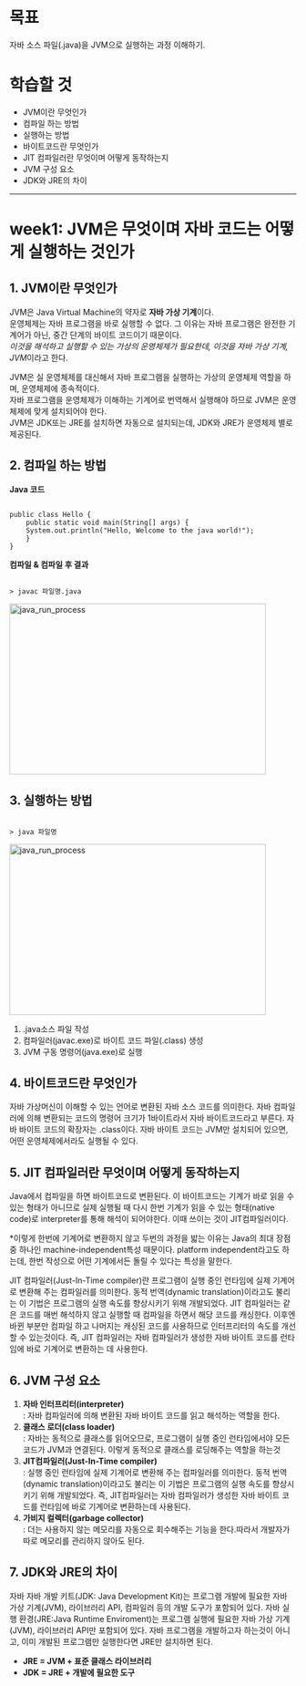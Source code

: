 목표
=======
자바 소스 파일(.java)을 JVM으로 실행하는 과정 이해하기.

학습할 것
=======

* JVM이란 무엇인가
* 컴파일 하는 방법
* 실행하는 방법
* 바이트코드란 무엇인가
* JIT 컴파일러란 무엇이며 어떻게 동작하는지
* JVM 구성 요소
* JDK와 JRE의 차이

--------------------------------------------------------------
week1: JVM은 무엇이며 자바 코드는 어떻게 실행하는 것인가
=======

## 1. JVM이란 무엇인가
JVM은 Java Virtual Machine의 약자로 **자바 가상 기계**이다.     
운영체제는 자바 프로그램을 바로 실행할 수 없다. 그 이유는 자바 프로그램은 완전한 기계어가 아닌, 중간 단계의 바이트 코드이기 때문이다.     
*이것을 해석하고 실행할 수 있는 가상의 운영체제가 필요한데, 이것을 자바 가상 기계, JVM*이라고 한다.     
    
JVM은 실 운영체제를 대신해서 자바 프로그램을 실행하는 가상의 운영체제 역할을 하며, 운영체제에 종속적이다.    
자바 프로그램을 운영체제가 이해하는 기계어로 번역해서 실행해야 하므로 JVM은 운영체제에 맞게 설치되어야 한다.   
JVM은 JDK또는 JRE를 설치하면 자동으로 설치되는데, JDK와 JRE가 운영체제 별로 제공된다.

## 2. 컴파일 하는 방법
**Java 코드**
<pre><code>
public class Hello {
    public static void main(String[] args) {
    System.out.println("Hello, Welcome to the java world!");
    }
}
</code></pre>

**컴파일 & 컴파일 후 결과**
<pre><code>
> javac 파일명.java
</code></pre>
<img src="./img/w1_compile_result.jpg" width="450px" height="300px" alt="java_run_process"></img><br/>

## 3. 실행하는 방법
<pre><code>
> java 파일명
</code></pre>
<img src="./img/w1_run_result.jpg" width="450px" height="300px" alt="java_run_process"></img><br/>

1. .java소스 파일 작성 
2. 컴파일러(javac.exe)로 바이트 코드 파일(.class) 생성
3. JVM 구동 명령어(java.exe)로 실행

## 4. 바이트코드란 무엇인가
자바 가상머신이 이해할 수 있는 언어로 변환된 자바 소스 코드를 의미한다.
자바 컴파일러에 의해 변환되는 코드의 명령어 크기가 1바이트라서 자바 바이트코드라고 부른다.
자바 바이트 코드의 확장자는 .class이다.
자바 바이트 코드는 JVM만 설치되어 있으면, 어떤 운영체제에서라도 실행될 수 있다.

## 5. JIT 컴파일러란 무엇이며 어떻게 동작하는지
Java에서 컴파일을 하면 바이트코드로 변환된다. 
이 바이트코드는 기계가 바로 읽을 수 있는 형태가 아니므로 실제 실행될 때 다시 한번 기계가 읽을 수 있는 형태(native code)로 interpreter를 통해 해석이 되어야한다.
이때 쓰이는 것이 JIT컴파일러이다.

*이렇게 한번에 기계어로 변환하지 않고 두번의 과정을 밟는 이유는 Java의 최대 장점 중 하나인 machine-independent특성 때문이다.
platform independent라고도 하는데, 한번 작성으로 어떤 기계에서든 돌릴 수 있다는 특성을 말한다.

JIT 컴파일러(Just-In-Time compiler)란 프로그램이 실행 중인 런타임에 실제 기계어로 변환해 주는 컴파일러를 의미한다.
동적 번역(dynamic translation)이라고도 불리는 이 기법은 프로그램의 실행 속도를 향상시키기 위해 개발되었다.
JIT 컴파일러는 같은 코드를 매번 해석하지 않고 실행할 때 컴파일을 하면서 해당 코드를 캐싱한다. 
이후엔 바뀐 부분만 컴파일 하고 나머지는 캐싱된 코드를 사용하므로 인터프리터의 속도를 개선 할 수 있는것이다.
즉, JIT 컴파일러는 자바 컴파일러가 생성한 자바 바이트 코드를 런타임에 바로 기계어로 변환하는 데 사용한다.

## 6. JVM 구성 요소
1. **자바 인터프리터(interpreter)**    
 : 자바 컴파일러에 의해 변환된 자바 바이트 코드를 읽고 해석하는 역할을 한다.
2. **클래스 로더(class loader)**    
 : 자바는 동적으로 클래스를 읽어오므로, 프로그램이 실행 중인 런타임에서야 모든 코드가 JVM과 연결된다. 이렇게 동적으로 클래스를 로딩해주는 역할을 하는것
3. **JIT컴파일러(Just-In-Time compiler)**   
 : 실행 중인 런타임에 실제 기계어로 변환해 주는 컴파일러를 의미한다.
 동적 번역(dynamic translation)이라고도 불리는 이 기법은 프로그램의 실행 속도를 향상시키기 위해 개발되었다.
 즉, JIT컴파일러는 자바 컴파일러가 생성한 자바 바이트 코드를 런타임에 바로 기계어로 변환하는데 사용된다.
4. **가비지 컬렉터(garbage collector)**   
 : 더는 사용하지 않는 메모리를 자동으로 회수해주는 기능을 한다.따라서 개발자가 따로 메모리를 관리하지 않아도 된다.

## 7. JDK와 JRE의 차이
자바 자바 개발 키트(JDK: Java Development Kit)는 프로그램 개발에 필요한 자바 가상 기계(JVM), 라이브러리 API, 컴파일러 등의 개발 도구가 포함되어 있다.
자바 실행 환경(JRE:Java Runtime Enviroment)는 프로그램 실행에 필요한 자바 가상 기계(JVM), 라이브러리 API만 포함되어 있다. 
자바 프로그램을 개발하고자 하는것이 아니고, 이미 개발된 프로그램만 실행한다면 JRE만 설치하면 된다.

* **JRE = JVM + 표준 클래스 라이브러리**
* **JDK = JRE + 개발에 필요한 도구**

